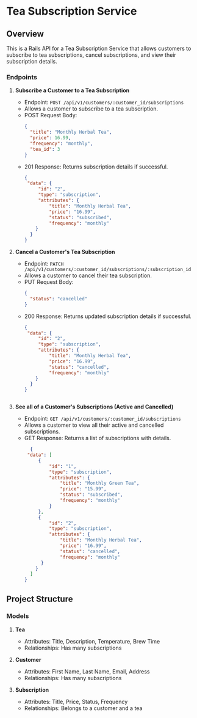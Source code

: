 # Tea Subscription Service

## Overview

This is a Rails API for a Tea Subscription Service that allows customers to subscribe to tea subscriptions, cancel subscriptions, and view their subscription details.

### Endpoints

1. **Subscribe a Customer to a Tea Subscription**
   - Endpoint: `POST /api/v1/customers/:customer_id/subscriptions`
   - Allows a customer to subscribe to a tea subscription.
   - POST Request Body:
     ```json
     {
       "title": "Monthly Herbal Tea",
       "price": 16.99,
       "frequency": "monthly",
       "tea_id": 3
     }
     ```
   - 201 Response: Returns subscription details if successful.
     ```json
     {
      "data": {
          "id": "2",
          "type": "subscription",
          "attributes": {
              "title": "Monthly Herbal Tea",
              "price": "16.99",
              "status": "subscribed",
              "frequency": "monthly"
         }
       }
     }
     ```

2. **Cancel a Customer's Tea Subscription**
   - Endpoint: `PATCH /api/v1/customers/:customer_id/subscriptions/:subscription_id`
   - Allows a customer to cancel their tea subscription.
   - PUT Request Body:
     ```json
     {
       "status": "cancelled"
     }
     ```
   - 200 Response: Returns updated subscription details if successful.
     ```json
     {
      "data": {
          "id": "2",
          "type": "subscription",
          "attributes": {
              "title": "Monthly Herbal Tea",
              "price": "16.99",
              "status": "cancelled",
              "frequency": "monthly"
         }
       }
     }
    ```

3. **See all of a Customer's Subscriptions (Active and Cancelled)**
   - Endpoint: `GET /api/v1/customers/:customer_id/subscriptions`
   - Allows a customer to view all their active and cancelled subscriptions.
   - GET Response: Returns a list of subscriptions with details.
     ```json
       {
      "data": [
          {
              "id": "1",
              "type": "subscription",
              "attributes": {
                  "title": "Monthly Green Tea",
                  "price": "15.99",
                  "status": "subscribed",
                  "frequency": "monthly"
              }
          },
          {
              "id": "2",
              "type": "subscription",
              "attributes": {
                  "title": "Monthly Herbal Tea",
                  "price": "16.99",
                  "status": "cancelled",
                  "frequency": "monthly"
           }
         }
       ]
     }
     ```
     

## Project Structure

### Models

1. **Tea**
   - Attributes: Title, Description, Temperature, Brew Time
   - Relationships: Has many subscriptions

2. **Customer**
   - Attributes: First Name, Last Name, Email, Address
   - Relationships: Has many subscriptions

3. **Subscription**
   - Attributes: Title, Price, Status, Frequency
   - Relationships: Belongs to a customer and a tea
